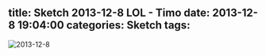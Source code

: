 title: Sketch 2013-12-8 LOL - Timo
date: 2013-12-8 19:04:00
categories: Sketch
tags:
---
![2013-12-8](/img/sketches/2013.12.8.JPG)